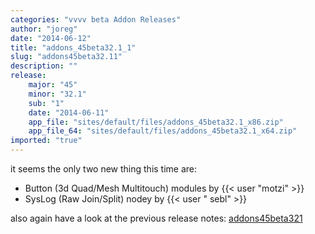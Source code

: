 ```yaml
---
categories: "vvvv beta Addon Releases"
author: "joreg"
date: "2014-06-12"
title: "addons_45beta32.1_1"
slug: "addons45beta32.11"
description: ""
release: 
    major: "45"
    minor: "32.1"
    sub: "1"
    date: "2014-06-11"
    app_file: "sites/default/files/addons_45beta32.1_x86.zip"
    app_file_64: "sites/default/files/addons_45beta32.1_x64.zip"
imported: "true"
---
```



it seems the only two new thing this time are:
* Button (3d Quad/Mesh Multitouch) modules by {{< user "motzi" >}}
* SysLog (Raw Join/Split) nodey by {{< user " sebl" >}}

also again have a look at the previous release notes: [addons45beta321](/blog/2014/addons45beta321)